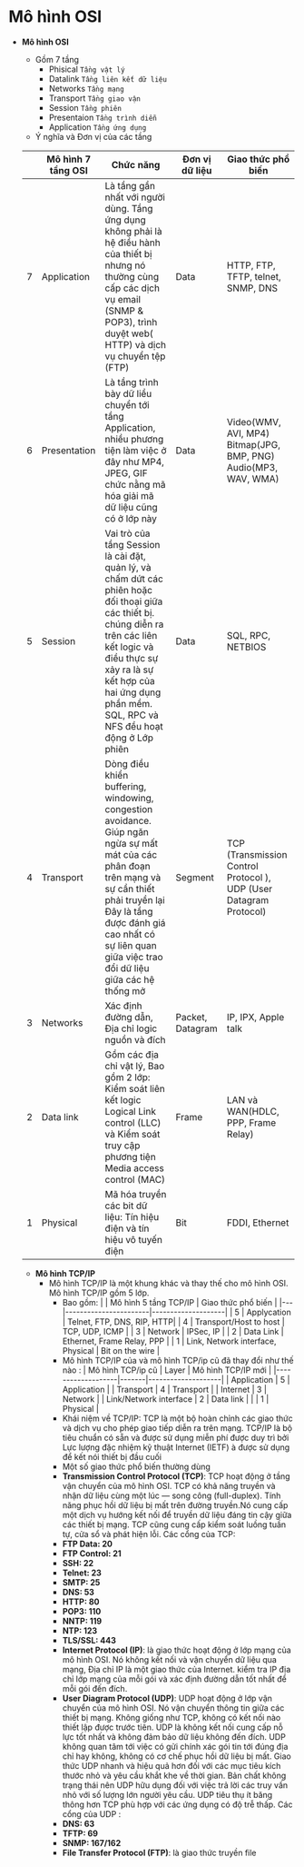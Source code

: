 # Mô hình OSI
- **Mô hình OSI**
   - Gồm 7 tầng 
      - Phisical `Tầng vật lý`
      - Datalink `Tầng liên kết dữ liệu`
      - Networks `Tầng mạng`
      - Transport `Tầng giao vận`
      - Session `Tầng phiên`
      - Presentaion `Tầng trình diễn`
      - Application `Tầng ứng dụng`
  - Ý nghĩa và Đơn vị của các tầng

  |   | Mô hình 7 tầng OSI | Chức năng | Đơn vị dữ liệu | Giao thức phổ biến |
  |---|--------------------|-----------|----------------|--------------------|
  | 7 | Application | Là tầng gần nhất với người dùng. Tầng ứng dụng không phải là hệ điều hành của thiết bị nhưng nó thường cùng cấp các dịch vụ email (SNMP & POP3), trình duyệt web( HTTP) và dịch vụ chuyển tệp (FTP) | Data | HTTP, FTP, TFTP, telnet, SNMP, DNS |
  | 6 | Presentation | Là tầng trình bày dữ liều chuyển tới tầng Application, nhiều phương tiện làm việc ở đây như MP4, JPEG, GIF chức nằng mã hóa giải mã dữ liệu cũng có ở lớp này | Data | Video(WMV, AVI, MP4) Bitmap(JPG, BMP, PNG) Audio(MP3, WAV, WMA) |
  | 5 | Session | Vai trò của tầng Session là cài đặt, quản lý, và chấm dứt các phiên hoặc đối thoại giữa các thiết bị. chúng diễn ra trên các liên kết logic và điều thực sự xảy ra là sự kết hợp của hai ứng dụng phần mềm. SQL, RPC và NFS đều hoạt động ở Lớp phiên | Data | SQL, RPC, NETBIOS |
  | 4 | Transport | Dòng điều khiển buffering, windowing, congestion avoidance. Giúp ngăn ngừa sự mất mát của các phân đoạn trên mạng và sự cần thiết phải truyền lại  Đây là tầng được đánh giá cao nhất có sự liên quan giữa việc trao đổi dữ liệu giữa các hệ thống mở | Segment | TCP (Transmission Control Protocol ), UDP (User Datagram Protocol) |
  | 3 | Networks | Xác định đường dẫn, Địa chỉ logic nguồn và đích | Packet, Datagram| IP, IPX, Apple talk |
  | 2 | Data link | Gồm các địa chỉ vật lý, Bao gồm 2 lớp:  Kiểm soát liên kết logic Logical Link control (LLC) và Kiểm soát truy cập phương tiện Media access control (MAC) | Frame | LAN và WAN(HDLC, PPP, Frame Relay) |
  |1 | Physical | Mã hóa truyền các bit dữ liệu: Tín hiệu điện và tín hiệu vô tuyến điện | Bit | FDDI, Ethernet |
  - **Mô hình TCP/IP**
    - Mô hình TCP/IP là một khung khác và thay thế cho mô hình OSI. Mô hình TCP/IP gồm 5 lớp. 
      - Bao gồm:
        |   | Mô hình 5 tầng TCP/IP | Giao thức phổ biến |
        |---|-----------------------|--------------------|
        | 5 | Applycation | Telnet, FTP, DNS, RIP, HTTP|
        | 4 | Transport/Host to host | TCP, UDP, ICMP |
        | 3 | Network | IPSec, IP |
        | 2 | Data Link | Ethernet, Frame Relay, PPP |
        | 1 | Link, Network interface, Physical | Bit on the wire |
      - Mô hình TCP/IP của và mô hình TCP/ip cũ đã thay đổi như thế nào :
        | Mô hình TCP/ip cũ | Layer | Mô hình TCP/IP mới |
        |-------------------|-------|--------------------|
        | Application | 5 | Application | 
        | Transport | 4 | Transport |
        | Internet | 3 | Network | 
        | Link/Network interface | 2 | Data link |
        |  | 1 | Physical |
      - Khái niệm về TCP/IP: TCP là một bộ hoàn chỉnh các giao thức và dịch vụ cho phép giao tiếp diễn ra trên mạng. TCP/IP là bộ tiêu chuẩn có sẵn và được sử dụng miễn phí được duy trì bởi Lực lượng đặc nhiệm kỹ thuật Internet (IETF) à được sử dụng để kết nói thiết bị đầu cuối   
      - Một số giao thức phổ biến thường dùng
       - **Transmission Control Protocol (TCP)**: TCP hoạt động ở tầng vận chuyển của mô hình OSI. TCP có khả năng truyền và nhận dữ liệu cùng một lúc — song công (full-duplex). Tính năng phục hồi dữ liệu bị mất trên đường truyền.Nó cung cấp một dịch vụ hướng kết nối để truyền dữ liệu đáng tin cậy giữa các thiết bị mạng. TCP cũng cung cấp kiểm soát luồng tuần tự, cửa sổ và phát hiện lỗi. Các cổng của TCP: 
       - **FTP Data: 20**
       - **FTP Control: 21**
       - **SSH: 22**
       - **Telnet: 23**
       - **SMTP: 25**
       - **DNS: 53**
       - **HTTP: 80**
       - **POP3: 110**
       - **NNTP: 119**
       - **NTP: 123**
       - **TLS/SSL: 443**
      - **Internet Protocol (IP)**: là giao thức hoạt động ở lớp mạng của mô hình OSI. Nó không kết nối và vận chuyển dữ liệu qua mạng, Địa chỉ IP là một giao thức của Internet. kiểm tra IP địa chỉ lớp mạng của mỗi gói và xác định đường dẫn tốt nhất để mỗi gói đến đích. 
      - **User Diagram Protocol (UDP)**: UDP hoạt động ở lớp vận chuyển của mô hình OSI. Nó vận chuyển thông tin giữa các thiết bị mạng. Không giống như TCP, không có kết nối nào thiết lập được trước tiên. UDP là không kết nối cung cấp nỗ lực tốt nhất và không đảm bảo dữ liệu không đến đích. UDP không quan tâm tới việc có gửi chính xác gói tin tới đúng địa chỉ hay không, không có cơ chế phục hồi dữ liệu bị mất. Giao thức UDP nhanh và hiệu quả hơn đối với các mục tiêu kích thước nhỏ và yêu cầu khắt khe về thời gian. Bản chất không trạng thái nên UDP hữu dụng đối với việc trả lời các truy vấn nhỏ với số lượng lớn người yêu cầu. UDP tiêu thụ ít băng thông hơn TCP phù hợp với các ứng dụng có độ trễ thấp. Các cổng của UDP :
      - **DNS: 63**
      - **TFTP: 69**
      - **SNMP: 167/162**
      - **File Transfer Protocol (FTP)**: là giao thức truyền file 
